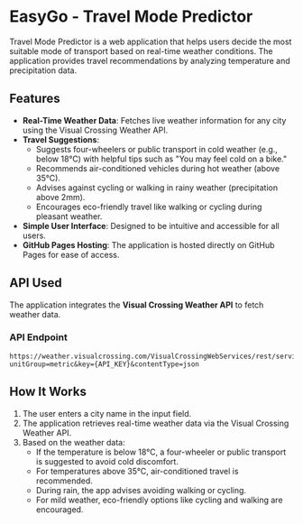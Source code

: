 # EasyGo - Travel Mode Predictor

Travel Mode Predictor is a web application that helps users decide the most suitable mode of transport based on real-time weather conditions. The application provides travel recommendations by analyzing temperature and precipitation data.

## Features
- **Real-Time Weather Data**: Fetches live weather information for any city using the Visual Crossing Weather API.
- **Travel Suggestions**: 
  - Suggests four-wheelers or public transport in cold weather (e.g., below 18°C) with helpful tips such as "You may feel cold on a bike."
  - Recommends air-conditioned vehicles during hot weather (above 35°C).
  - Advises against cycling or walking in rainy weather (precipitation above 2mm).
  - Encourages eco-friendly travel like walking or cycling during pleasant weather.
- **Simple User Interface**: Designed to be intuitive and accessible for all users.
- **GitHub Pages Hosting**: The application is hosted directly on GitHub Pages for ease of access.

## API Used
The application integrates the **Visual Crossing Weather API** to fetch weather data.

### API Endpoint
```
https://weather.visualcrossing.com/VisualCrossingWebServices/rest/services/timeline/{city}?unitGroup=metric&key={API_KEY}&contentType=json
```

## How It Works
1. The user enters a city name in the input field.
2. The application retrieves real-time weather data via the Visual Crossing Weather API.
3. Based on the weather data:
   - If the temperature is below 18°C, a four-wheeler or public transport is suggested to avoid cold discomfort.
   - For temperatures above 35°C, air-conditioned travel is recommended.
   - During rain, the app advises avoiding walking or cycling.
   - For mild weather, eco-friendly options like cycling and walking are encouraged.
